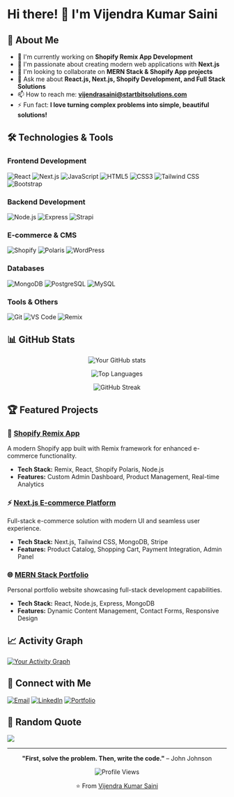 # Hi there! 👋 I'm Vijendra Kumar Saini

## 🚀 About Me
- 🔭 I'm currently working on **Shopify Remix App Development**
- 🌱 I'm passionate about creating modern web applications with **Next.js**
- 👯 I'm looking to collaborate on **MERN Stack & Shopify App projects**
- 💬 Ask me about **React.js, Next.js, Shopify Development, and Full Stack Solutions**
- 📫 How to reach me: **vijendrasaini@startbitsolutions.com**
- ⚡ Fun fact: **I love turning complex problems into simple, beautiful solutions!**

## 🛠️ Technologies & Tools

### Frontend Development
![React](https://img.shields.io/badge/-React.js-61DAFB?style=flat-square&logo=react&logoColor=black)
![Next.js](https://img.shields.io/badge/-Next.js-000000?style=flat-square&logo=next.js&logoColor=white)
![JavaScript](https://img.shields.io/badge/-JavaScript-F7DF1E?style=flat-square&logo=javascript&logoColor=black)
![HTML5](https://img.shields.io/badge/-HTML5-E34F26?style=flat-square&logo=html5&logoColor=white)
![CSS3](https://img.shields.io/badge/-CSS3-1572B6?style=flat-square&logo=css3&logoColor=white)
![Tailwind CSS](https://img.shields.io/badge/-Tailwind%20CSS-38B2AC?style=flat-square&logo=tailwind-css&logoColor=white)
![Bootstrap](https://img.shields.io/badge/-Bootstrap-7952B3?style=flat-square&logo=bootstrap&logoColor=white)

### Backend Development
![Node.js](https://img.shields.io/badge/-Node.js-339933?style=flat-square&logo=node.js&logoColor=white)
![Express](https://img.shields.io/badge/-Express.js-000000?style=flat-square&logo=express&logoColor=white)
![Strapi](https://img.shields.io/badge/-Strapi-2F2E8B?style=flat-square&logo=strapi&logoColor=white)

### E-commerce & CMS
![Shopify](https://img.shields.io/badge/-Shopify-7AB55C?style=flat-square&logo=shopify&logoColor=white)
![Polaris](https://img.shields.io/badge/-Shopify%20Polaris-95BF47?style=flat-square&logo=shopify&logoColor=white)
![WordPress](https://img.shields.io/badge/-WordPress-21759B?style=flat-square&logo=wordpress&logoColor=white)

### Databases
![MongoDB](https://img.shields.io/badge/-MongoDB-47A248?style=flat-square&logo=mongodb&logoColor=white)
![PostgreSQL](https://img.shields.io/badge/-PostgreSQL-336791?style=flat-square&logo=postgresql&logoColor=white)
![MySQL](https://img.shields.io/badge/-MySQL-4479A1?style=flat-square&logo=mysql&logoColor=white)

### Tools & Others
![Git](https://img.shields.io/badge/-Git-F05032?style=flat-square&logo=git&logoColor=white)
![VS Code](https://img.shields.io/badge/-VS%20Code-007ACC?style=flat-square&logo=visual-studio-code&logoColor=white)
![Remix](https://img.shields.io/badge/-Remix-000000?style=flat-square&logo=remix&logoColor=white)

## 📊 GitHub Stats

<div align="center">

![Your GitHub stats](https://github-readme-stats.vercel.app/api?username=vijendrasainisb&show_icons=true&theme=radical&count_private=true)

![Top Languages](https://github-readme-stats.vercel.app/api/top-langs/?username=vijendrasainisb&layout=compact&theme=radical)

![GitHub Streak](https://github-readme-streak-stats.herokuapp.com/?user=vijendrasainisb&theme=radical)

</div>

## 🏆 Featured Projects

### 🛒 [Shopify Remix App](https://github.com/vijendrasainisb/startbit-product-bundler)
A modern Shopify app built with Remix framework for enhanced e-commerce functionality.
- **Tech Stack:** Remix, React, Shopify Polaris, Node.js
- **Features:** Custom Admin Dashboard, Product Management, Real-time Analytics

### ⚡ [Next.js E-commerce Platform](https://github.com/vijendrasainisb/nextjs-ecommerce)
Full-stack e-commerce solution with modern UI and seamless user experience.
- **Tech Stack:** Next.js, Tailwind CSS, MongoDB, Stripe
- **Features:** Product Catalog, Shopping Cart, Payment Integration, Admin Panel

### 🌐 [MERN Stack Portfolio](https://github.com/vijendrasainisb/mern-portfolio)
Personal portfolio website showcasing full-stack development capabilities.
- **Tech Stack:** React, Node.js, Express, MongoDB
- **Features:** Dynamic Content Management, Contact Forms, Responsive Design

## 📈 Activity Graph

[![Your Activity Graph](https://github-readme-activity-graph.vercel.app/graph?username=vijendrasainisb&theme=react-dark)](https://github.com/YOUR_USERNAME)

## 🤝 Connect with Me

[![Email](https://img.shields.io/badge/-Email-D14836?style=for-the-badge&logo=gmail&logoColor=white)](mailto:your.email@example.com)
[![LinkedIn](https://img.shields.io/badge/-LinkedIn-0077B5?style=for-the-badge&logo=linkedin&logoColor=white)](https://linkedin.com/in/vijendra-kumar-saini)
[![Portfolio](https://img.shields.io/badge/-Portfolio-000000?style=for-the-badge&logo=vercel&logoColor=white)](https://vijendra-portfolio.vercel.app)

## 💭 Random Quote

![](https://quotes-github-readme.vercel.app/api?type=horizontal&theme=radical)

---

<div align="center">

**"First, solve the problem. Then, write the code."** – John Johnson

![Profile Views](https://komarev.com/ghpvc/?username=vijendrasainisb&color=brightgreen)

⭐️ From [Vijendra Kumar Saini](https://github.com/vijendrasainisb)

</div>
